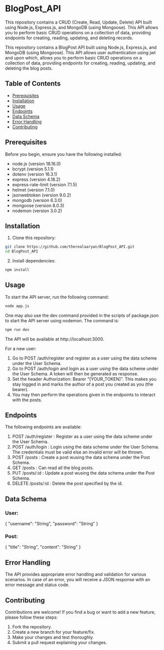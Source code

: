 # BlogPost_API

This repository contains a CRUD (Create, Read, Update, Delete) API built using Node.js, Express.js, and MongoDB (using Mongoose). This API allows you to perform basic CRUD operations on a collection of data, providing endpoints for creating, reading, updating, and deleting records.

This repository contains a BlogPost API built using Node.js, Express.js, and MongoDB (using Mongoose). This API allows user authentication using jwt and upon which, allows you to perform basic CRUD operations on a collection of data, providing endpoints for creating, reading, updating, and deleting the blog posts.

## Table of Contents

- [Prerequisites](#prerequisites)
- [Installation](#installation)
- [Usage](#usage)
- [Endpoints](#endpoints)
- [Data Schema](#data-schema)
- [Error Handling](#error-handling)
- [Contributing](#contributing)

## Prerequisites

Before you begin, ensure you have the following installed:

- node.js (version 18.16.0)
- bcrypt (version 5.1.1)
- dotenv (version 16.3.1)
- express (version 4.18.2)
- express-rate-limit (version 7.1.5)
- helmet (version 7.1.0)
- jsonwebtoken (version 9.0.2)
- mongodb (version 6.3.0)
- mongoose (version 8.0.3)
- nodemon (version 3.0.2)


## Installation

1. Clone this repository:

```bash
git clone https://github.com/therealaaryan/BlogPost_API.git
cd BlogPost_API
```
2. Install dependencies:

```bash
npm install
```


## Usage

To start the API server, run the following command:

```bash
node app.js
```

One may also use the dev command provided in the scripts of package.json to start the API server using nodemon. The command is:

```bash
npm run dev
```

The API will be available at http://localhost:3000.

For a new user:

1) Go to POST /auth/register and register as a user using the data scheme under the User Schema.
2) Go to POST /auth/login and login as a user using the data scheme under the User Schema. A token will then be generated as response.
3) Set the header Authorization: Bearer "[YOUR_TOKEN]". This makes you stay logged in and marks the author of a post you created as you (the bearer).
4) You may then perform the operations given in the endpoints to interact with the posts.


## Endpoints

The following endpoints are available:

1) POST /auth/register : Register as a user using the data scheme under the User Schema.
2) POST /auth/login : Login using the data scheme under the User Schema. The credentials must be valid else an invalid error will be thrown.
3) POST /posts : Create a post wusing the data schema under the Post Schema.
4) GET /posts : Can read all the blog posts.
5) PUT /posts/:id : Update a post wusing the data schema under the Post Schema.
6) DELETE /posts/:id : Delete the post specified by the id.


## Data Schema

### User:
{
  "username": "String",
  "password": "String"
}

### Post:
{
  "title": "String",
  "content": "String"
}


## Error Handling

The API provides appropriate error handling and validation for various scenarios. In case of an error, you will receive a JSON response with an error message and status code.

## Contributing

Contributions are welcome! If you find a bug or want to add a new feature, please follow these steps:

1) Fork the repository.
2) Create a new branch for your feature/fix.
3) Make your changes and test thoroughly.
4) Submit a pull request explaining your changes.
